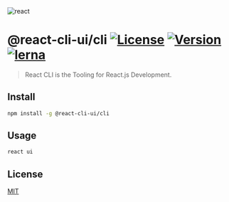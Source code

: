 <img src="https://images.ctfassets.net/x4we65bqi45q/79clZXZmtPwWzTux2YIlgn/a78c0f54e7e6369275eaac7e04933835/1_HSisLuifMO6KbLfPOKtLow.jpeg" title="react" alt="react">

# @react-cli-ui/cli <a href="https://www.npmjs.com/package/@react-cli-ui/cli"><img src="http://img.shields.io/npm/l/@react-cli-ui/cli.svg?sanitize=true" alt="License"></a>  <a href="https://www.npmjs.com/package/@react-cli-ui/cli"><img src="http://img.shields.io/npm/v/@react-cli-ui/cli.svg?sanitize=true" alt="Version"></a> [![lerna](https://img.shields.io/badge/maintained%20with-lerna-cc00ff.svg)](https://lerna.js.org/)

> React CLI is the Tooling for React.js Development.

## Install

``` sh
npm install -g @react-cli-ui/cli
```

## Usage

```bash
react ui
```

## License
[MIT](https://choosealicense.com/licenses/mit/)
